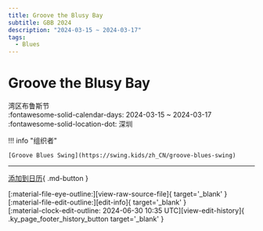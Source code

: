 ```yaml
---
title: Groove the Blusy Bay
subtitle: GBB 2024
description: "2024-03-15 ~ 2024-03-17"
tags:
  - Blues
---
```


# Groove the Blusy Bay 

湾区布鲁斯节  
:fontawesome-solid-calendar-days: 2024-03-15 ~ 2024-03-17  
:fontawesome-solid-location-dot: 深圳  

!!! info "组织者"

    [Groove Blues Swing](https://swing.kids/zh_CN/groove-blues-swing)  

---

[添加到日历](https://swing.news/ics/zh-Hans/2024/zh_CN/groove-the-blusy-bay-2024.ics){ .md-button }

<div class="ky_page_footer" markdown>
<div class="ky_page_footer_trailing" markdown="span">
[:material-file-eye-outline:][view-raw-source-file]{ target='_blank' }
[:material-file-edit-outline:][edit-info]{ target='_blank' }
</div>
<div class="ky_page_footer_leading" markdown="span">
[:material-clock-edit-outline: 2024-06-30 10:35 UTC][view-edit-history]{ .ky_page_footer_history_button target='_blank' }
</div>
</div>

[view-raw-source-file]: https://github.com/swingdance/events/blob/main/2024/zh_CN/groove-the-blusy-bay-2024.json "查看原始源文件"
[edit-info]: https://github.com/swingdance/events/issues/new?assignees=&labels=update+event&projects=&template=03-update_entity.yml&title=%5B2024%2Fzh_CN%5D%20Update%20Event%3A%20Groove%20the%20Blusy%20Bay&region=zh_CN&year=2024&id=groove-the-blusy-bay-2024&name=Groove%20the%20Blusy%20Bay&org_id=groove-blues-swing "编辑信息"

[view-edit-history]: https://github.com/swingdance/events/commits/main/2024/zh_CN/groove-the-blusy-bay-2024.json "查看编辑历史"
